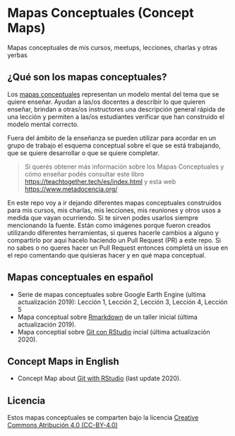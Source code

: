 # Mapas Conceptuales (Concept Maps)

Mapas conceptuales de mis cursos, meetups, lecciones, charlas y otras yerbas

## ¿Qué son los mapas conceptuales?

Los [mapas conceptuales](https://teachtogether.tech/es/index.html#s:memory-concept-maps) representan un modelo mental del tema que se quiere enseñar. Ayudan a las/os docentes a describir lo que quieren enseñar, brindan a otras/os instructores una descripción general rápida de una lección y permiten a las/os estudiantes verificar que han construido el modelo mental correcto.

Fuera del ámbito de la enseñanza se pueden utilizar para acordar en un grupo de trabajo el esquema conceptual sobre el que se está trabajando, que se quiere desarrollar o que se quiere completar.

> Si querés obtener más información sobre los Mapas Conceptuales y cómo enseñar podés consultar este libro https://teachtogether.tech/es/index.html y esta web https://www.metadocencia.org/

En este repo voy a ir dejando diferentes mapas conceptuales construidos para mis cursos, mis charlas, mis lecciones, mis reuniones y otros usos a medida que vayan ocurriendo.  Si te sirven podes usarlos siempre mencionando la fuente.  Están como imágenes porque fueron creados utilizando diferentes herramientas, si queres hacerle cambios a alguno y compartirlo por aqui hacelo haciendo un Pull Request (PR) a este repo.  Si no sabes o no queres hacer un Pull Request entonces completá un issue en el repo comentando que quisieras hacer y en qué mapa conceptual.  

## Mapas conceptuales en español

* Serie de mapas conceptuales sobre Google Earth Engine (ultima actualización 2019): Lección 1, Lección 2, Lección 3, Lección 4, Lección 5
* Mapa conceptual sobre [Rmarkdown]() de un taller inicial (última actualización 2019).
* Mapa conceptial sobre [Git con RStudio]() incial (última actualización 2020).

## Concept Maps in English

* Concept Map about [Git with RStudio]() (last update 2020).

## Licencia 

Estos mapas conceptuales se comparten bajo la licencia [Creative Commons Atribución 4.0 (CC-BY-4.0)](http://creativecommons.org/licenses/by/4.0/)


